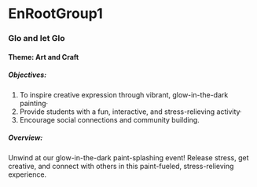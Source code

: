 # EnRootGroup1
### Glo and let Glo
#### Theme: Art and Craft

##### Objectives:
1. To inspire creative expression through vibrant, glow-in-the-dark painting·
2. Provide students with a fun, interactive, and stress-relieving activity·
3. Encourage social connections and community building.

##### Overview:
Unwind at our glow-in-the-dark paint-splashing event! Release stress, get creative, and connect with others in this paint-fueled, stress-relieving experience.
